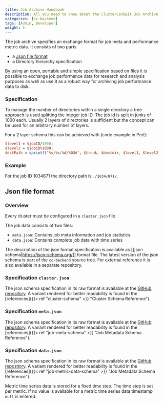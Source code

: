 ```yaml
---
title: Job Archive Handbook
description: All you need to know about the ClusterCockpit Job Archive
categories: [cc-backend]
tags: [Admin, Developer]
weight: 5
---
```


The job archive specifies an exchange format for job meta and performance metric
data. It consists of two parts:

* a [Json file format](https://github.com/ClusterCockpit/cc-backend/tree/master/pkg/schema/schemas)
* a Directory hierarchy specification

By using an open, portable and simple specification based on files it is
possible to exchange job performance data for research and analysis purposes as
well as use it as a robust way for archiving job performance data to disk.

### Specification

To manage the number of directories within a single directory a tree approach is
used splitting the integer job ID. The job id is split in junks of 1000 each.
Usually 2 layers of directories is sufficient but the concept can be used for an
arbitrary number of layers.

For a 2 layer schema this can be achieved with (code example in Perl):

``` perl
$level1 = $jobID/1000;
$level2 = $jobID%1000;
$dstPath = sprintf("%s/%s/%d/%03d", $trunk, $destdir, $level1, $level2);
```

### Example

For the job ID 1034871 the directory path is `./1034/871/`.

## Json file format

### Overview

Every cluster must be configured in a `cluster.json` file.

The job data consists of two files:

* `meta.json`: Contains job meta information and job statistics.
* `data.json`: Contains complete job data with time series

The description of the json format specification is available as [[json
schema|https://json-schema.org/]] format file. The latest version of the json
schema is part of the `cc-backend` source tree. For external reference it is
also available in a separate repository.

### Specification `cluster.json`

The json schema specification in its raw format is available at the
[GitHub repository](https://github.com/ClusterCockpit/cc-backend/tree/master/pkg/schema/schemas/cluster.schema.json). A variant rendered for better readability is found in the [references]({{< ref "cluster-schema" >}} "Cluster Schema Reference").

### Specification `meta.json`

The json schema specification in its raw format is available at the
[GitHub repository](https://github.com/ClusterCockpit/cc-backend/tree/master/pkg/schema/schemas/job-meta.schema.json). A variant rendered for better readability is found in the [references]({{< ref "job-meta-schema" >}} "Job Metadata Schema Reference").

### Specification `data.json`

The json schema specification in its raw format is available at the
[GitHub repository](https://github.com/ClusterCockpit/cc-backend/tree/master/pkg/schema/schemas/job-data.schema.json). A variant rendered for better readability is found in the [references]({{< ref "job-metric-data-schema" >}} "Job Metadata Schema Reference").

Metric time series data is stored for a fixed time step. The time step is set
per metric. If no value is available for a metric time series data timestamp
`null` is entered.
